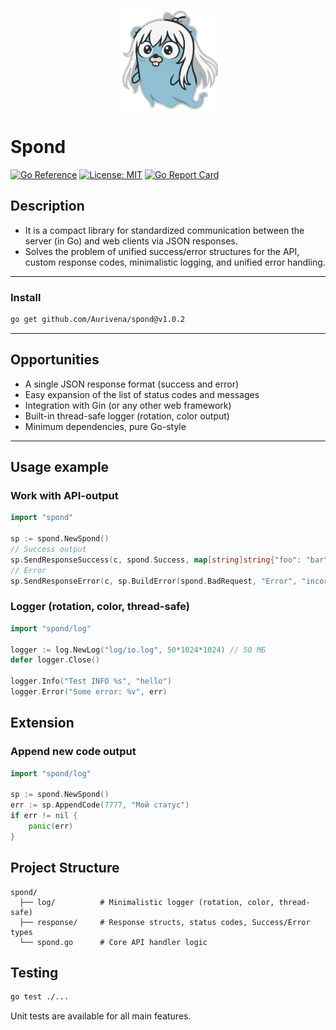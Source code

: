 <p align="center">
  <img src="assets/logo.png" alt="Spond Logo" width="160" height="160"/>
</p>

# Spond
[![Go Reference](https://pkg.go.dev/badge/github.com/Aurivena/spond.svg)](https://pkg.go.dev/github.com/Aurivena/spond)
[![License: MIT](https://img.shields.io/badge/License-MIT-yellow.svg)](LICENSE)
[![Go Report Card](https://goreportcard.com/badge/github.com/Aurivena/spond)](https://goreportcard.com/report/github.com/Aurivena/spond)

## Description

- It is a compact library for standardized communication between the server (in Go) and web clients via JSON responses.
- Solves the problem of unified success/error structures for the API, custom response codes, minimalistic logging, and unified error handling.

---

### Install

```bash
go get github.com/Aurivena/spond@v1.0.2
```

---

## Opportunities

- A single JSON response format (success and error)
- Easy expansion of the list of status codes and messages
- Integration with Gin (or any other web framework)
- Built-in thread-safe logger (rotation, color output)
- Minimum dependencies, pure Go-style

---

## Usage example
### Work with API-output

```go
import "spond"

sp := spond.NewSpond()
// Success output
sp.SendResponseSuccess(c, spond.Success, map[string]string{"foo": "bar"})
// Error
sp.SendResponseError(c, sp.BuildError(spond.BadRequest, "Error", "incorect data"))
````

### Logger (rotation, color, thread-safe)

```go
import "spond/log"

logger := log.NewLog("log/io.log", 50*1024*1024) // 50 МБ
defer logger.Close()

logger.Info("Test INFO %s", "hello")
logger.Error("Some error: %v", err)
```

## Extension
### Append new code output

```go
import "spond/log"

sp := spond.NewSpond()
err := sp.AppendCode(7777, "Мой статус")
if err != nil {
    panic(err)
}
```
## Project Structure

```
spond/
  ├── log/          # Minimalistic logger (rotation, color, thread-safe)
  ├── response/     # Response structs, status codes, Success/Error types
  └── spond.go      # Core API handler logic
```
## Testing

```bash
go test ./...
```
Unit tests are available for all main features.
